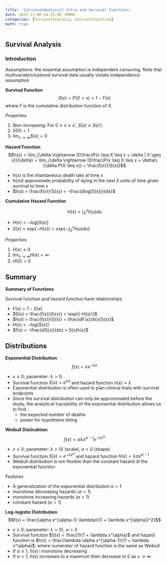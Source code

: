 ```yaml
---
title: '[SurvivalAnalysis] Intro and Survival Functions'
date: 2023-11-08 14:33:00 +0000
categories: [SurvivalAnalysis, SurvivalFunction]
math: true
---
```


## Survival Analysis 

### Introduction
 Assumptions: the essential assumption is independent censoring. Note that multivariate/clustered survival data usually violate independence assumption

**Survival Function**
$$S(x) = P(X > x)  = 1 - F(x)$$
where $F$ is the cumulative distribution function of $X$.

*Properties*
1. Non-increasing: For $0 \leq x \leq x'$, $S(x) \geq S(x')$. 
2. $S(0) = 1$
3. $\lim_{x \rightarrow \infty}S(x) = 0$

**Hazard Function**
$$h(x) = \lim_{\delta \rightarrow 0}\frac{P(x \leq X \leq x + \delta | X \geq x)}{\delta} = \lim_{\delta \rightarrow 0}\frac{P(x \leq X \leq x + \delta)}{\delta P(X \leq x)} = \frac{f(x)}{S(x)}$$

- $h(x)$ is the intantaneous death rate at time $x$
- $h(x)\delta$ approixmate probability of dying in the next $\delta$ units of time given survival to time $x$
- $h(x) = \frac{f(x)}{S(x)} = -\frac{dlog[S(x)]}{dx}$

**Cumulative Hazard Function**

$$H(x) = \int_{0}^{x} h(u) du$$

- $H(x) = -log[S(x)]$
- $S(x) = exp\{-H(x)\} = exp \{ - \int_{0}^{x}h(u) du\}$

*Properties*
1. $H(x) \geq 0$
2. $\lim_{x \rightarrow \infty} H(x) = \infty$
3. $H(0) = 0$

## Summary
**Summary of Functions**

Survival function and hazard function have relationships

- $F(x) = 1 - S(x)$ 
- $S(x) = \frac{f(x)}{h(x)} = \exp\{-H(x)\}$
- $h(x) = \frac{f(x)}{S(x)} = \frac{dF(x)/dx}{S(x)}$
- $H(x) = -log\{S(x)\}$
- $f(x) = -\frac{dS(x)}{dx} = S(x)h(x)$

## Distributions 
**Exponential Distribution**
$$f(x) = \lambda e^{-\lambda x}$$

- $x \geq 0$; parameter: $\lambda > 0$.
- Survival function $S(x) = e^{\lambda x}$ and hazard function $h(x)=  \lambda$
- Exponential distribution is often used to plan clinical trials with survival endpoints
- Since the survival distribution can only be approximated before the study, the analytical tractability of the exponential distribution allows us to find :
	- the expected number of deaths
	- power for hypothesis teting

**Weibull Distirubtion**
$$f(x) = \alpha \lambda x^{\alpha-1}e^{-\lambda x^{\alpha}}$$

- $x \geq 0$; parameter: $\lambda >0)$ (scale), $\alpha > 0$ (shape)
- Survival function $S(x) = e^{-\lambda x^{\alpha}}$ and hazard function $h(x) = \lambda \alpha x^{\alpha -1}$
- Weibull distribution is ore flexible than the constant hazard of the exponential function

*Features*
- A generalization of the exponential distribution $\alpha = 1$
- monotone decreasing hazards $(\alpha <1)$
- monotone increasing hazards $(\alpha >1)$
- constant hazard $(\alpha = 1)$

**Log-logistic Distribution**
$$f(x) = \frac{\alpha x^{\alpha-1} \lambda}{(1 + \lambda x^{\alpha})^2}$$
- $x \geq 0$; parameter: $\lambda >0)$, $\alpha > 0$
- Survival function $S(x) = \frac{1}{1 + \lambda x^\alpha}$ and hazard function is $h(x) = \frac{\lambda \alpha x^{\alpha-1}}{1 + \lambda x^\alpha}$, where numerator of hazard function is the same as Weibull
- If $\alpha \leq 1$, $h(x)$ i monotone decreasing
- If $\alpha >1$, $h(x)$ increases to a maximum then decrease to 0 as $x \rightarrow \infty$
